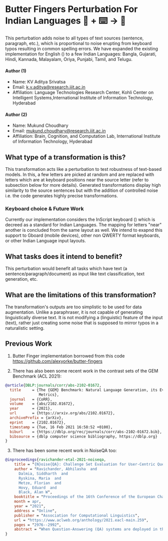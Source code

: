 # Butter Fingers Perturbation For Indian Languages 🦎 + ⌨️ → 🦚
This perturbation adds noise to all types of text sources (sentence, paragraph, etc.), which is proportional to noise erupting from keyboard typos resulting in common spelling errors. We have expanded the existing implementation for English () to a few Indian Languages: Bangla, Gujarati, Hindi, Kannada, Malayalam, Oriya, Punjabi, Tamil, and Telugu.

#### Author (1)
- Name: KV Aditya Srivatsa
- Email: k.v.aditya@research.iiit.ac.in
- Affiliation: Language Technologies Research Center, Kohli Center on Intelligent Systems,International Institute of Information Technology, Hyderabad

#### Author (2)
- Name: Mukund Choudhary
- Email: mukund.choudhary@research.iiit.ac.in
- Affiliation: Brain, Cognition, and Computation Lab, International Institute of Information Technology, Hyderabad

## What type of a transformation is this?
This transformation acts like a perturbation to test robustness of text-based models. In this, a few letters are picked at random and are replaced with letters which are at keyboard positions near the source letter (refer to subsection below for more details). Generated transformations display high similarity to the source sentences but with the addition of controlled noise i.e. the code generates highly precise transformations.

### Keyboard choice & Future Work
Currently our implementation considers the InScript keyboard () which is decreed as a standard for Indian Languages. The mapping for letters "near" another is concluded from the same layout as well. We intend to exapnd this support to Gboard (mobile devices), other non QWERTY format keyboards, or other Indian Language input layouts.

## What tasks does it intend to benefit?
This perturbation would benefit all tasks which have text (a sentence/paragraph/document) as input like text classification, text generation, etc. 

## What are the limitations of this transformation?
The transformation's outputs are too simplistic to be used for data augmentation. Unlike a paraphraser, it is not capable of generating linguistically diverse text. It is not modifying a (linguistic) feature of the input (text), rather just creating some noise that is supposed to mirror typos in a naturalistic setting.

## Previous Work
1) Butter Finger implementation borrowed from this code https://github.com/alexyorke/butter-fingers

2) There has also been some recent work in the contrast sets of the GEM Benchmark (ACL 2021):
```bibtex
@article{DBLP:journals/corr/abs-2102-01672,
  title     = {The {GEM} Benchmark: Natural Language Generation, its Evaluation and
               Metrics},
  journal   = {CoRR},
  volume    = {abs/2102.01672},
  year      = {2021},
  url       = {https://arxiv.org/abs/2102.01672},
  archivePrefix = {arXiv},
  eprint    = {2102.01672},
  timestamp = {Tue, 16 Feb 2021 16:58:52 +0100},
  biburl    = {https://dblp.org/rec/journals/corr/abs-2102-01672.bib},
  bibsource = {dblp computer science bibliography, https://dblp.org}
}
```

3) There has been some recent work in NoiseQA too:
```bibtex
@inproceedings{ravichander-etal-2021-noiseqa,
    title = "{N}oise{QA}: Challenge Set Evaluation for User-Centric Question Answering",
    author = "Ravichander, Abhilasha  and
      Dalmia, Siddharth  and
      Ryskina, Maria  and
      Metze, Florian  and
      Hovy, Eduard  and
      Black, Alan W",
    booktitle = "Proceedings of the 16th Conference of the European Chapter of the Association for Computational Linguistics: Main Volume",
    month = apr,
    year = "2021",
    address = "Online",
    publisher = "Association for Computational Linguistics",
    url = "https://www.aclweb.org/anthology/2021.eacl-main.259",
    pages = "2976--2992",
    abstract = "When Question-Answering (QA) systems are deployed in the real world, users query them through a variety of interfaces, such as speaking to voice assistants, typing questions into a search engine, or even translating questions to languages supported by the QA system. While there has been significant community attention devoted to identifying correct answers in passages assuming a perfectly formed question, we show that components in the pipeline that precede an answering engine can introduce varied and considerable sources of error, and performance can degrade substantially based on these upstream noise sources even for powerful pre-trained QA models. We conclude that there is substantial room for progress before QA systems can be effectively deployed, highlight the need for QA evaluation to expand to consider real-world use, and hope that our findings will spur greater community interest in the issues that arise when our systems actually need to be of utility to humans.",
}
```
